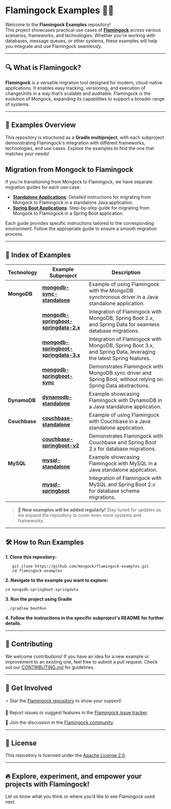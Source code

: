 # Flamingock Examples 🦩🔥

Welcome to the **Flamingock Examples** repository!  
This project showcases practical use cases of **[Flamingock](https://github.com/mongock/flamingock-project)** across various
scenarios, frameworks, and technologies. Whether you're working with databases, message queues, or other systems, these
examples will help you integrate and use Flamingock seamlessly.

---

## 🔍 What is Flamingock?

**Flamingock** is a versatile migration tool designed for modern, cloud-native applications. It enables easy tracking,
versioning, and execution of changeUnits in a way that’s scalable and auditable. Flamingock is the evolution of Mongock,
expanding its capabilities to support a broader range of systems.

---

## 📖 Examples Overview

This repository is structured as a **Gradle multiproject**, with each subproject demonstrating Flamingock's
integration with different frameworks, technologies, and use cases. Explore the examples to find the one that matches
your needs!


## Migration from Mongock to Flamingock

If you're transitioning from Mongock to Flamingock, we have separate migration guides for each use case:

- **[Standalone Applications](#MONGOCK_STANDALONE_MIGRATION.md)**: Detailed instructions for migrating from Mongock to Flamingock in a standalone Java application.
- **[Spring Boot Applications](#MONGOCK_SPRINGBOOT_MIGRATION.md)**: Step-by-step guide for migrating from Mongock to Flamingock in a Spring Boot application.

Each guide provides specific instructions tailored to the corresponding environment. Follow the appropriate guide to ensure a smooth migration process.


---

## 📂 Index of Examples

| **Technology**       | **Example Subproject**                                                     | **Description**                                                                                                    |
|----------------------|----------------------------------------------------------------------------|--------------------------------------------------------------------------------------------------------------------|
| **MongoDB**          | **[mongodb-sync-standalone](mongodb-sync-standalone)**                     | Example of using Flamingock with the MongoDB synchronous driver in a Java standalone application.                  |
|                      | **[mongodb-springboot-springdata-2.x](mongodb-springboot-springdata-2.x)** | Integration of Flamingock with MongoDB, Spring Boot 2.x, and Spring Data for seamless database migrations.         |
|                      | **[mongodb-springboot-springdata-3.x](mongodb-springboot-springdata-3.x)** | Integration of Flamingock with MongoDB, Spring Boot 3.x, and Spring Data, leveraging the latest Spring features.   |
|                      | **[mongodb-springboot-sync](mongodb-springboot-sync)**                     | Demonstrates Flamingock with MongoDB sync driver and Spring Boot, without relying on Spring Data abstractions.     |
| **DynamoDB**         | **[dynamodb-standalone](dynamodb-standalone)**                             | Example showcasing Flamingock with DynamoDB in a Java standalone application.                                      |
| **Couchbase**        | **[couchbase-standalone](couchbase-standalone)**                           | Example of using Flamingock with Couchbase in a Java standalone application.                                       |
|                      | **[couchbase-springboot-v2](couchbase-springboot-v2)**                     | Demonstrates Flamingock with Couchbase and Spring Boot 2.x for database migrations.                                |
| **MySQL**            | **[mysql-standalone](mysql-standalone)**                                   | Example showcasing Flamingock with MySQL in a Java standalone application.                                         |
|                      | **[mysql-springboot](mysql-springboot)**                                   | Integration of Flamingock with MySQL and Spring Boot 2.x for database schema migrations.                           |

> 🚀 **New examples will be added regularly!** Stay tuned for updates as we expand the repository to cover even more
> systems and frameworks.

---

## 🛠 How to Run Examples

**1. Clone this repository:**
```shell
   git clone https://github.com/mongock/flamingock-examples.git
   cd flamingock-examples
```

**2. Navigate to the example you want to explore:**
```shell
cd mongodb-springboot-springdata
```

**3. Run the project using Gradle**
```shell
../gradlew bootRun
```

**4. Follow the instructions in the specific subproject's README for further details.**

___

## 📢 Contributing
We welcome contributions! If you have an idea for a new example or improvement to an existing one, feel free to submit a pull request. Check out our [CONTRIBUTING.md](CONTRIBUTING.md) for guidelines.

___

## 🤝 Get Involved
⭐ Star the [Flamingock repository](https://github.com/mongock/flamingock-project) to show your support!

🐞 Report issues or suggest features in the [Flamingock issue tracker](https://github.com/mongock/flamingock-project/issues).

💬 Join the discussion in the [Flamingock community](https://github.com/mongock/flamingock-project/discussions).

___

## 📜 License
This repository is licensed under the [Apache License 2.0](LICENSE.md).

___

## 🔥 Explore, experiment, and empower your projects with Flamingock!
Let us know what you think or where you’d like to see Flamingock used next.
